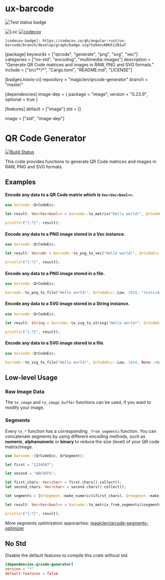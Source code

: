 # ux-barcode

![Test status badge](https://img.shields.io/github/workflow/status/angular-rust/ux-barcode/Tests?label=tests&logo=github&style=flat-square)


![Loc](https://img.shields.io/tokei/lines/github/angular-rust/ux-barcode?style=flat-square)
[![codecov][codecov-badge]][codecov-url]

[codecov-badge]: https://img.shields.io/codecov/c/github/angular-rust/ux-barcode/main?logo=codecov&style=flat-square&token=KNUti201wT
[codecov-url]: https://codecov.io/gh/angular-rust/ux-barcode

```
[codecov-badge]: https://codecov.io/gh/angular-rust/ux-barcode/branch/develop/graph/badge.svg?token=KNUti201wT
```

[package]
keywords = ["qrcode", "generate", "png", "svg", "vec"]
categories = ["no-std", "encoding", "multimedia::images"]
description = "Generate QR Code matrices and images in RAW, PNG and SVG formats."
include = ["src/**/*", "Cargo.toml", "README.md", "LICENSE"]

[badges.travis-ci]
repository = "magiclen/qrcode-generator"
branch = "master"

[dependencies]
image-dep = { package = "image", version = "0.23.9", optional = true }

[features]
default = ["image"]
std = []

image = ["std", "image-dep"]

QR Code Generator
====================

[![Build Status](https://travis-ci.org/magiclen/qrcode-generator.svg?branch=master)](https://travis-ci.org/magiclen/qrcode-generator)

This crate provides functions to generate QR Code matrices and images in RAW, PNG and SVG formats.

## Examples

#### Encode any data to a QR Code matrix which is `Vec<Vec<bool>>`.

```rust
use barcode::QrCodeEcc;

let result: Vec<Vec<bool>> = barcode::to_matrix("Hello world!", QrCodeEcc::Low).unwrap();

println!("{:?}", result);
```

#### Encode any data to a PNG image stored in a Vec instance.

```rust
use barcode::QrCodeEcc;

let result: Vec<u8> = barcode::to_png_to_vec("Hello world!", QrCodeEcc::Low, 1024).unwrap();

println!("{:?}", result);
```

#### Encode any data to a PNG image stored in a file.

```rust
use barcode::QrCodeEcc;

barcode::to_png_to_file("Hello world!", QrCodeEcc::Low, 1024, "tests/data/file_output.png").unwrap();
```

#### Encode any data to a SVG image stored in a String instance.

```rust
use barcode::QrCodeEcc;

let result: String = barcode::to_svg_to_string("Hello world!", QrCodeEcc::Low, 1024, None::<&str>).unwrap();

println!("{:?}", result);
```

#### Encode any data to a SVG image stored in a file.

```rust
use barcode::QrCodeEcc;

barcode::to_svg_to_file("Hello world!", QrCodeEcc::Low, 1024, None::<&str>, "tests/data/file_output.png").unwrap();
```

## Low-level Usage

### Raw Image Data

The `to_image` and `to_image_buffer` functions can be used, if you want to modify your image.

### Segments

Every `to_*` function has a corresponding `_from_segments` function. You can concatenate segments by using different encoding methods, such as **numeric**, **alphanumeric** or **binary** to reduce the size (level) of your QR code matrix/image.

```rust
use barcode::{QrCodeEcc, QrSegment};

let first = "1234567";

let second = "ABCDEFG";

let first_chars: Vec<char> = first.chars().collect();
let second_chars: Vec<char> = second.chars().collect();

let segments = [QrSegment::make_numeric(&first_chars), QrSegment::make_alphanumeric(&second_chars)];

let result: Vec<Vec<bool>> = barcode::to_matrix_from_segments(&segments, QrCodeEcc::Low).unwrap();

println!("{:?}", result);
```

More segments optimization apporaches: [magiclen/qrcode-segments-optimizer](https://github.com/magiclen/qrcode-segments-optimizer)

## No Std

Disable the default features to compile this crate without std.

```toml
[dependencies.qrcode-generator]
version = "*"
default-features = false
```